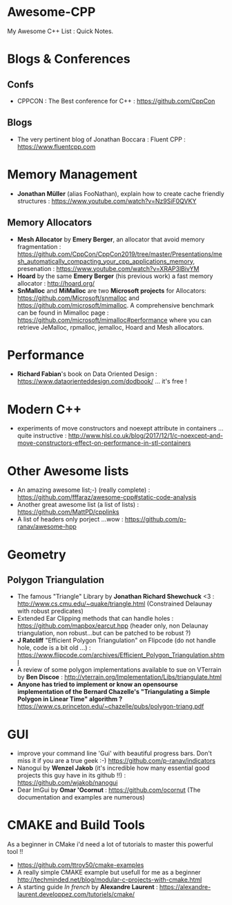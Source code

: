 # Awesome-CPP
My Awesome C++ List : Quick Notes.

# Blogs & Conferences

## Confs
* CPPCON : The Best conference for C++ : https://github.com/CppCon

## Blogs
* The very pertinent blog of Jonathan Boccara : Fluent CPP : https://www.fluentcpp.com


# Memory Management

* **Jonathan Müller** (alias FooNathan), explain how to create cache friendly structures : https://www.youtube.com/watch?v=Nz9SiF0QVKY

## Memory Allocators 
* **Mesh Allocator** by **Emery Berger**, an allocator that avoid memory fragmentation : https://github.com/CppCon/CppCon2019/tree/master/Presentations/mesh_automatically_compacting_your_cpp_applications_memory, presenation : https://www.youtube.com/watch?v=XRAP3lBivYM
* **Hoard** by the same **Emery Berger** (his previous work) a fast memory allocator : http://hoard.org/
* **SnMalloc** and **MiMalloc** are two **Microsoft projects** for Allocators: https://github.com/Microsoft/snmalloc and https://github.com/microsoft/mimalloc. A comprehensive benchmark can be found in Mimalloc page : https://github.com/microsoft/mimalloc#performance where you can retrieve JeMalloc, rpmalloc, jemalloc, Hoard and Mesh allocators.

# Performance 
 * **Richard Fabian**'s book on Data Oriented Design : https://www.dataorienteddesign.com/dodbook/ ... it's free !
 
 # Modern C++
 
* experiments of move constructors and noexept attribute in containers ... quite instructive : http://www.hlsl.co.uk/blog/2017/12/1/c-noexcept-and-move-constructors-effect-on-performance-in-stl-containers

# Other Awesome lists
* An amazing awesome list;-) (really complete) : https://github.com/fffaraz/awesome-cpp#static-code-analysis
* Another great awesome list (a list of lists) : https://github.com/MattPD/cpplinks
* A list of headers only porject ...wow : https://github.com/p-ranav/awesome-hpp

# Geometry

## Polygon Triangulation

* The famous "Triangle" Library by **Jonathan Richard Shewchuck** <3 : http://www.cs.cmu.edu/~quake/triangle.html (Constrained Delaunay with robust predicates)
* Extended Ear Clipping methods that can handle holes : https://github.com/mapbox/earcut.hpp (header only, non Delaunay triangulation, non robust...but can be patched to be robust ?)
* **J Ratcliff** "Efficient Polygon Triangulation" on Flipcode (do not handle hole, code is a bit old ...) : https://www.flipcode.com/archives/Efficient_Polygon_Triangulation.shtml
* A review of some polygon implementations available to sue on VTerrain by **Ben Discoe** : http://vterrain.org/Implementation/Libs/triangulate.html
* **Anyone has tried to implement or know an opensourse implementation of the Bernard Chazelle's "Triangulating a Simple Polygon in Linear Time" algorithm ?** https://www.cs.princeton.edu/~chazelle/pubs/polygon-triang.pdf

# GUI
 * improve your command line 'Gui' with beautiful progress bars. Don't miss it if you are a true geek :-) https://github.com/p-ranav/indicators
 * Nanogui by **Wenzel Jakob** (it's incredible how many essential good projects this guy have in its github !!) :  https://github.com/wjakob/nanogui
 * Dear ImGui by **Omar 'Ocornut** : https://github.com/ocornut (The documentation and examples are numerous)
 
# CMAKE and Build Tools
As a beginner in CMake i'd need a lot of tutorials to master this powerful tool !!
* https://github.com/ttroy50/cmake-examples
* A really simple CMAKE example but usefull for me as a beginner http://techminded.net/blog/modular-c-projects-with-cmake.html
* A starting guide *In french* by **Alexandre Laurent** : https://alexandre-laurent.developpez.com/tutoriels/cmake/
